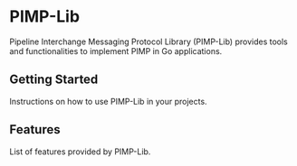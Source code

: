 # PIMP-Lib
Pipeline Interchange Messaging Protocol Library (PIMP-Lib) provides tools and functionalities to implement PIMP in Go applications.

## Getting Started

Instructions on how to use PIMP-Lib in your projects.

## Features

List of features provided by PIMP-Lib.